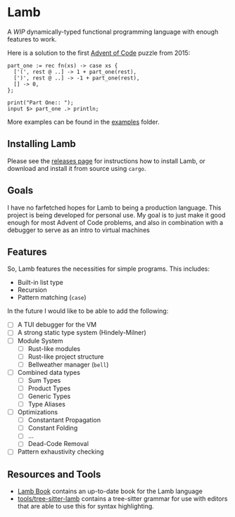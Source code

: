 # Lamb

A _WIP_ dynamically-typed functional programming language with enough features to work.

Here is a solution to the first [Advent of Code](https://adventofcode.com/2015/day/1) puzzle from 2015:

```Lamb
part_one := rec fn(xs) -> case xs {
  ['(', rest @ ..] -> 1 + part_one(rest),
  [')', rest @ ..] -> -1 + part_one(rest),
  [] -> 0,
};

print("Part One:: ");
input $> part_one .> println;
```

More examples can be found in the [examples](./examples) folder.

## Installing Lamb

Please see the [releases page](https://github.com/zij-it/lamb/releases) for instructions how to install Lamb, or download and install it from source using `cargo`.

## Goals

I have no farfetched hopes for Lamb to being a production language. This project is being developed for
personal use. My goal is to just make it good enough for most Advent of Code problems, and also in combination with a debugger to serve as an intro to virtual machines

## Features

So, Lamb features the necessities for simple programs. This includes:

- Built-in list type
- Recursion
- Pattern matching (`case`)

In the future I would like to be able to add the following:

- [ ] A TUI debugger for the VM
- [ ] A strong static type system (Hindely-Milner)
- [ ] Module System
  - [ ] Rust-like modules
  - [ ] Rust-like project structure
  - [ ] Bellweather manager (`bell`)
- [ ] Combined data types
  - [ ] Sum Types
  - [ ] Product Types 
  - [ ] Generic Types 
  - [ ] Type Aliases
- [ ] Optimizations
  - [ ] Constantant Propagation
  - [ ] Constant Folding
  - [ ] ...
  - [ ] Dead-Code Removal
- [ ] Pattern exhaustivity checking

## Resources and Tools

- [Lamb Book](https://zij-it.github.io/lamb) contains an up-to-date book for the Lamb language
- [tools/tree-sitter-lamb](tools/tree-sitter-lamb) contains a tree-sitter grammar for use with editors that are able to use this for syntax highlighting.
